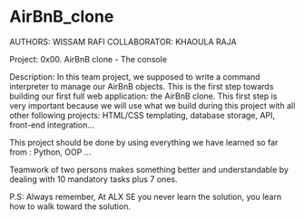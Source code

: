 # AirBnB_clone
AUTHORS: WISSAM RAFI COLLABORATOR: KHAOULA RAJA

Project: 0x00. AirBnB clone - The console

Description: In this team project, we supposed to write a command interpreter to manage our AirBnB objects.
This is the first step towards building our first full web application: the AirBnB clone. 
This first step is very important because we will use what we build during this project with all other following projects: HTML/CSS templating, database storage, API, front-end integration…

This project should be done by using everything we have learned so far from : Python, OOP ...

Teamwork of two persons makes something better and understandable by dealing with 10 mandatory tasks plus 7 ones.

P.S: Always remember, At ALX SE you never learn the solution, you learn how to walk toward the solution.
